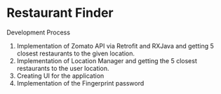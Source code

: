 # Restaurant Finder


Development Process
1. Implementation of Zomato API via Retrofit and RXJava and getting 5 closest restaurants to the given location.
2. Implementation of Location Manager and getting the 5 closest restaurants to the user location.
3. Creating UI for the application
4. Implementation of the Fingerprint password

